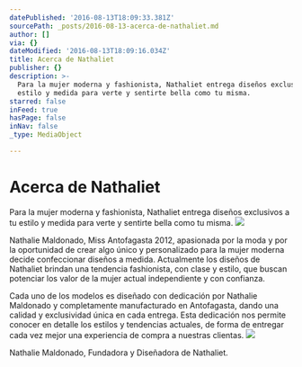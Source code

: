 ```yaml
---
datePublished: '2016-08-13T18:09:33.381Z'
sourcePath: _posts/2016-08-13-acerca-de-nathaliet.md
author: []
via: {}
dateModified: '2016-08-13T18:09:16.034Z'
title: Acerca de Nathaliet
publisher: {}
description: >-
  Para la mujer moderna y fashionista, Nathaliet entrega diseños exclusivos a tu
  estilo y medida para verte y sentirte bella como tu misma.
starred: false
inFeed: true
hasPage: false
inNav: false
_type: MediaObject

---
```

# Acerca de Nathaliet

Para la mujer moderna y fashionista, Nathaliet entrega diseños exclusivos a tu estilo y medida para verte y sentirte bella como tu misma.
![](https://the-grid-user-content.s3-us-west-2.amazonaws.com/a4bec129-373e-403c-80ae-bbdcc30bbad0.jpg)

Nathalie Maldonado, Miss Antofagasta 2012, apasionada por la moda y por la oportunidad de crear algo único y personalizado para la mujer moderna decide confeccionar diseños a medida. Actualmente los diseños de Nathaliet brindan una tendencia fashionista, con clase y estilo, que buscan potenciar los valor de la mujer actual independiente y con confianza.

Cada uno de los modelos es diseñado con dedicación por Nathalie Maldonado y completamente manufacturado en Antofagasta, dando una calidad y exclusividad única en cada entrega. Esta dedicación nos permite conocer en detalle los estilos y tendencias actuales, de forma de entregar cada vez mejor una experiencia de compra a nuestras clientas.
![](https://the-grid-user-content.s3-us-west-2.amazonaws.com/9a92dfda-3a6a-42db-a122-5fe3e50e86c9.jpg)

Nathalie Maldonado, Fundadora y Diseñadora de Nathaliet.